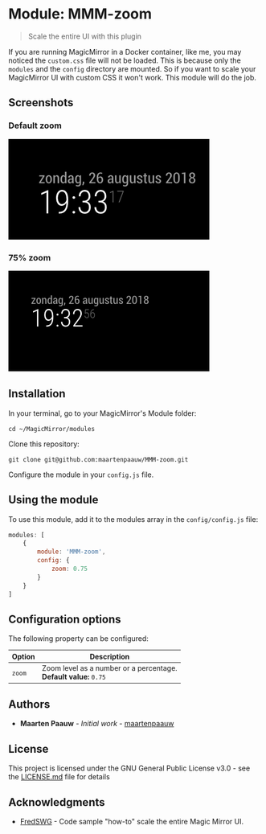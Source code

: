# Module: MMM-zoom
> Scale the entire UI with this plugin

If you are running MagicMirror in a Docker container, like me, you may noticed the `custom.css` file will not be loaded. This is because only the `modules` and the `config` directory are mounted. So if you want to scale your MagicMirror UI with custom CSS it won't work. This module will do the job.

## Screenshots

### Default zoom

![MMM-zoom - 100%](MMM-zoom-1.00.png)

### 75% zoom

![MMM-zoom - 75%](MMM-zoom-0.75.png)

## Installation

In your terminal, go to your MagicMirror's Module folder:
````
cd ~/MagicMirror/modules
````

Clone this repository:
````
git clone git@github.com:maartenpaauw/MMM-zoom.git
````

Configure the module in your `config.js` file.

## Using the module

To use this module, add it to the modules array in the `config/config.js` file:

````javascript
modules: [
    {
        module: 'MMM-zoom',
        config: {
            zoom: 0.75
        }
    }
]
````

## Configuration options

The following property can be configured:

| Option | Description                                                           |
| ------ | --------------------------------------------------------------------- |
| `zoom` | Zoom level as a number or a percentage. <br>**Default value:** `0.75` |

## Authors

- **Maarten Paauw** - *Initial work* - [maartenpaauw](https://github.com/maartenpaauw)

## License

This project is licensed under the GNU General Public License v3.0 - see the [LICENSE.md](https://github.com/maartenpaauw/MMM-zoom/blob/master/LICENSE.md) file for details

## Acknowledgments

- [FredSWG](https://forum.magicmirror.builders/user/fredswg) - Code sample "how-to" scale the entire Magic Mirror UI.


